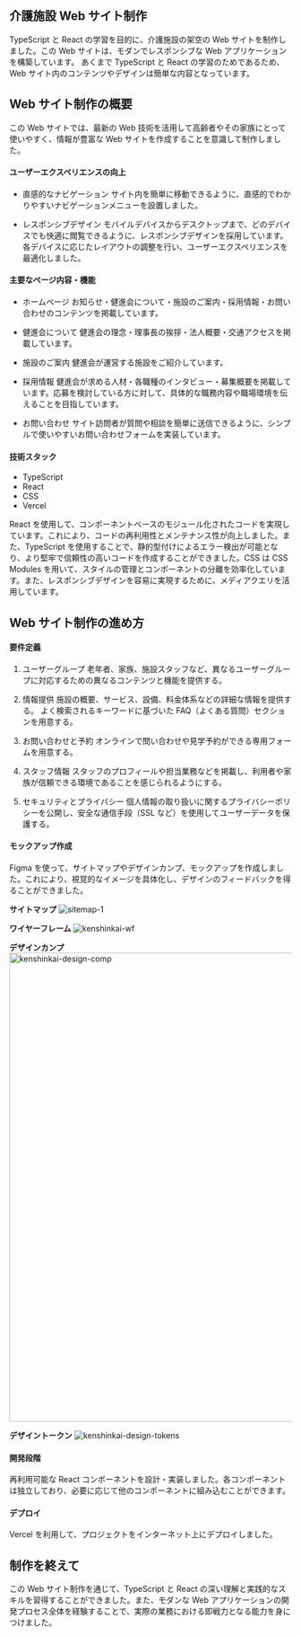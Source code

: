 ## 介護施設 Web サイト制作

TypeScript と React の学習を目的に、介護施設の架空の Web サイトを制作しました。この Web サイトは、モダンでレスポンシブな Web アプリケーションを構築しています。
あくまで TypeScript と React の学習のためであるため、Web サイト内のコンテンツやデザインは簡単な内容となっています。

## Web サイト制作の概要

この Web サイトでは、最新の Web 技術を活用して高齢者やその家族にとって使いやすく、情報が豊富な Web サイトを作成することを意識して制作しました。

#### ユーザーエクスペリエンスの向上

- 直感的なナビゲーション
  サイト内を簡単に移動できるように、直感的でわかりやすいナビゲーションメニューを設置しました。

- レスポンシブデザイン
  モバイルデバイスからデスクトップまで、どのデバイスでも快適に閲覧できるように、レスポンシブデザインを採用しています。各デバイスに応じたレイアウトの調整を行い、ユーザーエクスペリエンスを最適化しました。

#### 主要なページ内容・機能

- ホームページ
  お知らせ・健進会について・施設のご案内・採用情報・お問い合わせのコンテンツを掲載しています。

- 健進会について
  健進会の理念・理事長の挨拶・法人概要・交通アクセスを掲載しています。

- 施設のご案内
  健進会が運営する施設をご紹介しています。

- 採用情報
  健進会が求める人材・各職種のインタビュー・募集概要を掲載しています。応募を検討している方に対して、具体的な職務内容や職場環境を伝えることを目指しています。

- お問い合わせ
  サイト訪問者が質問や相談を簡単に送信できるように、シンプルで使いやすいお問い合わせフォームを実装しています。

#### 技術スタック

- TypeScript
- React
- CSS
- Vercel

React を使用して、コンポーネントベースのモジュール化されたコードを実現しています。これにより、コードの再利用性とメンテナンス性が向上しました。また、TypeScript を使用することで、静的型付けによるエラー検出が可能となり、より堅牢で信頼性の高いコードを作成することができました。CSS は CSS Modules を用いて、スタイルの管理とコンポーネントの分離を効率化しています。また、レスポンシブデザインを容易に実現するために、メディアクエリを活用しています。

## Web サイト制作の進め方

#### 要件定義

1. ユーザーグループ
   老年者、家族、施設スタッフなど、異なるユーザーグループに対応するための異なるコンテンツと機能を提供する。

2. 情報提供
   施設の概要、サービス、設備、料金体系などの詳細な情報を提供する。
   よく検索されるキーワードに基づいた FAQ（よくある質問）セクションを用意する。

3. お問い合わせと予約
   オンラインで問い合わせや見学予約ができる専用フォームを用意する。

4. スタッフ情報
   スタッフのプロフィールや担当業務などを掲載し、利用者や家族が信頼できる環境であることを感じられるようにする。

5. セキュリティとプライバシー
   個人情報の取り扱いに関するプライバシーポリシーを公開し、安全な通信手段（SSL など）を使用してユーザーデータを保護する。

#### モックアップ作成

Figma を使って、サイトマップやデザインカンプ、モックアップを作成しました。これにより、視覚的なイメージを具体化し、デザインのフィードバックを得ることができました。

**サイトマップ**
![sitemap-1](https://github.com/kakuta0915/kenshinkai/assets/107552595/1c442f10-88f6-49d4-a1a4-600c118fc24f)

**ワイヤーフレーム**
![kenshinkai-wf](https://github.com/kakuta0915/kenshinkai/assets/107552595/f1b73003-3e9e-4f70-814f-c94641c70daa)

**デザインカンプ**
<img width="835" alt="kenshinkai-design-comp" src="https://github.com/kakuta0915/kenshinkai/assets/107552595/ea829da4-d86e-4ac7-a1da-e9dea983f6dd">

**デザイントークン**
![kenshinkai-design-tokens](https://github.com/kakuta0915/kenshinkai/assets/107552595/ec04dbef-21d5-4f8e-96be-4b6ea733b05c)


#### 開発段階

再利用可能な React コンポーネントを設計・実装しました。各コンポーネントは独立しており、必要に応じて他のコンポーネントに組み込むことができます。

#### デプロイ

Vercel を利用して、プロジェクトをインターネット上にデプロイしました。

## 制作を終えて

この Web サイト制作を通じて、TypeScript と React の深い理解と実践的なスキルを習得することができました。また、モダンな Web アプリケーションの開発プロセス全体を経験することで、実際の業務における即戦力となる能力を身につけました。
